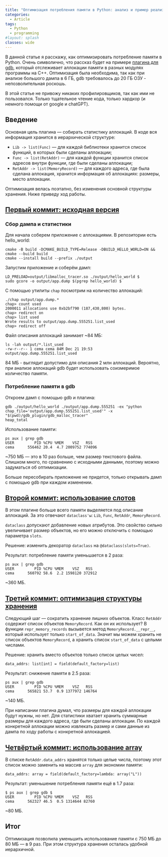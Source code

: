 ```yaml
---
title: "Оптимизация потребления памяти в Python: анализ и пример реализации"
categories:
  - Article
tags:
  - Python
  - programming
#layout: splash
classes: wide
---
```


В данной статье я расскажу, как оптимизировать потребление памяти в Python. Очень символично, что рассказ будет на примере [плагина для gdb](https://github.com/XCemaXX/malloc_tracer/tree/main), который отслеживает аллокации памяти в разных модулях программы на C++. 
Оптимизация была необходима, так как при анализе большого дампа в 6 ГБ, gdb требовалось до 20 ГБ ОЗУ - непозволительная роскошь.  

В этой статье не привожу никаких профилировщиков, так как ими не пользовался. Только тщательное чтение кода, только хардкор (и немного помощи от google и chatGPT).

## Введение
Основная цель плагина — собирать статистику аллокаций. В коде вся информация хранится в иерархической структуре:
- `Lib -> list(Func)` —  для каждой библиотеки хранится список функций, в которых были сделаны аллокации;
- `Func -> list(RetAddr)` — для каждой функции хранится список адресов внутри функции, где были сделаны аллокации;
- `RetAddr -> list(MemoryRecord)` — для каждого адреса, где была сделана аллокация, хранится информация об аллокациях: размеры, место аллокации.

Оптимизация велась поэтапно, без изменения основной структуры хранения. Ниже приведу ход работы.

## [Первый коммит: исходная версия](https://github.com/XCemaXX/malloc_tracer/blob/5ae5e93a0bfc9d429adcbc0337540bc17ff9a500/gdb_plugin/gdb_malloc_tracer)
### Сбор дампа и статистики
Для начала соберем приложение с аллокациями. В репозитории есть hello_world:
```
cmake -B build -DCMAKE_BUILD_TYPE=Release -DBUILD_HELLO_WORLD=ON && cmake --build build
cmake --install build --prefix ./output
```
Запустим приложение и соберём дамп:
```
LD_PRELOAD=output/libmalloc_tracer.so ./output/hello_world $
sudo gcore -o output/app.dump $(pgrep hello_world) $
```
С помощью утилиты `chap` посмотрим на количество аллокаций:
```
./chap output/app.dump.*
chap> count used
2000011 allocations use 0xb2bf790 (187,430,800) bytes.
chap> redirect on
chap> list used
Wrote results to output/app.dump.555251.list_used
chap> redirect off
```
Файл описания аллокаций занимает ~84 МБ:
```
ls -lah output/*.list_used
-rw-r--r-- 1 cema cema 84M Dec 21 19:53 output/app.dump.555251.list_used
```
84 МБ - выглядит допустимо для описания 2 млн аллокаций. Вероятно, при анализе аллокаций gdb будет использовать соизмеримое количество памяти.

### Потребление памяти в gdb
Откроем дамп с помощью gdb и плагина:
```
gdb ./output/hello_world ./output/app.dump.555251 -ex "python chap_file='output/app.dump.555251.list_used'" -x "$(pwd)/gdb_plugin/gdb_malloc_tracer"
heap_total
```
Использование памяти:
```
ps aux | grep gdb
USER         PID %CPU %MEM    VSZ   RSS
cema      556462 20.4  4.7 2009752 774096
```
~750 МБ — это в 10 раз больше, чем размер текстового файла. Слишком много, по сравнению с исходными данными, поэтому можно задуматься об оптимизации.  

Больше пересобирать приложение не придется, только открывать дамп с помощью gdb при каждом изменении.

## [Второй коммит: использование слотов](https://github.com/XCemaXX/malloc_tracer/commit/38fb86e327815ef9eb2bc64105ba2e1531cce57e)
В этом плагине больше всего памяти выделяется под описание аллокаций. За это отвечают `dataclass'ы`: `Lib`, `Func`, `RetAddr`, `MemoryRecord`.  

`dataclass` допускают добавление новых атрибутов. Это свойство сильно увеличивает размер объектов, но его можно отключить с помощью параметра `slots`.

Решение: изменить декоратор `dataclass` на `@dataclass(slots=True)`.

Результат: потребление памяти уменьшается в 2 раза:
```
ps aux | grep gdb
USER         PID %CPU %MEM    VSZ   RSS
cema      560792 58.6  2.2 1598120 372912
```
~360 МБ.

## [Третий коммит: оптимизация структуры хранения](https://github.com/XCemaXX/malloc_tracer/commit/948d13a2ae0d3cc542781d1608693581fd68ad2c)
Следующий шаг — сократить хранение лишних объектов. Класс `RetAddr` содержит список объектов `MemoryRecord`. Как он их использует?
В функции `repr_memory_records` вызывется метод `MemoryRecord.__repr__`, который использует только `start_of_data`. Значит мы можем хранить не список объектов `MemoryRecord`, а хранить список `start_of_data` с целыми числами.  

Решение: хранить вместо объектов только список целых чисел:
```
data_addrs: list[int] = field(default_factory=list)
```
Результат: снижение памяти в 2.5 раза:
```
ps aux | grep gdb
USER         PID %CPU %MEM    VSZ   RSS
cema      565821 53.7  0.9 1377972 146764
```
~140 МБ.  

При написании плагина думал, что размеры для каждой аллокации будут нужны, но нет. Для статистики хватает хранить суммарные размеры для каждого адреса, где были сделаны аллокации. По каждой конкретной аллокации можно извлекать размер и сами данные из дампа по ходу работы с конкретной аллокацией. 

## [Четвёртый коммит: использование array](https://github.com/XCemaXX/malloc_tracer/commit/96795a5c73a860e5879e4589686a59cfeb5ee693)

В списке `RetAddr.data_addrs` хранятся только целые числа, поэтому этот список можно заменить на массив `array` для экономии памяти:
```
data_addrs: array = field(default_factory=lambda: array("L"))
```
Результат: уменьшение потребления памяти ещё в 1.7 раза:
```
$ ps aux | grep gdb $
USER         PID %CPU %MEM    VSZ   RSS
cema      562327 46.5  0.5 1314644 82760
```
~80 МБ.

## Итог
Оптимизация позволила уменьшить использование памяти с 750 МБ до 80 МБ — в 9 раз. При этом структура хранения осталась удобной иерархичной.